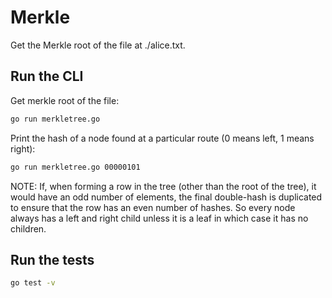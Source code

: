 # Merkle

Get the Merkle root of the file at ./alice.txt.

## Run the CLI

Get merkle root of the file:

```bash
go run merkletree.go
```

Print the hash of a node found at a particular route (0 means left, 1 means right):

```bash
go run merkletree.go 00000101
```

NOTE: If, when forming a row in the tree (other than the root of the tree), it would have an odd number of elements, the final double-hash is duplicated to ensure that the row has an even number of hashes. So every node always has a left and right child unless it is a leaf in which case it has no children.

## Run the tests

```bash
go test -v
```
